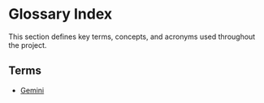 # Glossary Index

This section defines key terms, concepts, and acronyms used throughout the project.

## Terms

*   [Gemini](gemini.md)
